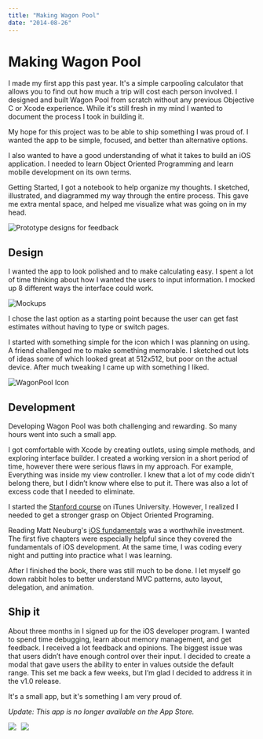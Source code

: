 ```yaml
---
title: "Making Wagon Pool"
date: "2014-08-26"
---
```


# Making Wagon Pool

I made my first app this past year. It's a simple carpooling calculator that allows you to find out how much a trip will cost each person involved.
I designed and built Wagon Pool from scratch without any previous Objective C or Xcode experience.
While it's still fresh in my mind I wanted to document the process I took in building it.

My hope for this project was to be able to ship something I was proud of.
I wanted the app to be simple, focused, and better than alternative options.

I also wanted to have a good understanding of what it takes to build an iOS application.
I needed to learn Object Oriented Programming and learn mobile development on its own terms.

Getting Started, I got a notebook to help organize my thoughts. I sketched, illustrated, and diagrammed my way through the entire process.
This gave me extra mental space, and helped me visualize what was going on in my head.

![Prototype designs for feedback](/images/wagon-notepad.jpg)

## Design

I wanted the app to look polished and to make calculating easy.
I spent a lot of time thinking about how I wanted the users to input information.
I mocked up 8 different ways the interface could work.

![Mockups](/images/wagon-mockups.jpg)

I chose the last option as a starting point because the user can get fast estimates without having to type or switch pages.

I started with something simple for the icon which I was planning on using.
A friend challenged me to make something memorable.
I sketched out lots of ideas some of which looked great at 512x512, but poor on the actual device.
After much tweaking I came up with something I liked.

![WagonPool Icon](/images/wagon-icon.jpg)

## Development

Developing Wagon Pool was both challenging and rewarding. So many hours went into such a small app.

I got comfortable with Xcode by creating outlets, using simple methods, and exploring interface builder. I created a working version in a short period of time, however there were serious flaws in my approach. For example, Everything was inside my view controller.
I knew that a lot of my code didn't belong there, but I didn’t know where else to put it. There was also a lot of excess code that I needed to eliminate.

I started the [Stanford course](https://itunes.apple.com/us/course/developing-ios-7-apps-for/id733644550) on iTunes University.
However, I realized I needed to get a stronger grasp on Object Oriented Programing.

Reading Matt Neuburg's [iOS fundamentals](http://www.amazon.com/iOS-Programming-Fundamentals-Objective-C-Basics/dp/1491945575/ref=sr_1_2?ie=UTF8&qid=1409103316&sr=8-2) was a worthwhile investment. The first five chapters were especially helpful since they covered the fundamentals of iOS development.
At the same time, I was coding every night and putting into practice what I was learning.

After I finished the book, there was still much to be done. I let myself go down rabbit holes to better understand MVC patterns, auto layout, delegation, and animation.

## Ship it

About three months in I signed up for the iOS developer program.
I wanted to spend time debugging, learn about memory management, and get feedback.
I received a lot feedback and opinions. The biggest issue was that users didn’t have enough control over their input.
I decided to create a modal that gave users the ability to enter in values outside the default range.
This set me back a few weeks, but I’m glad I decided to address it in the v1.0 release.

It's a small app, but it's something I am very proud of.

_Update: This app is no longer available on the App Store._

<div style="display: flex;">
    <div style="max-width: 300px; margin-right: 10px;">
    <img src="/images/sliding.gif">
    </div>
    <div style="max-width: 300px">
    <img src="/images/modal.gif">
    </div>
</div>
